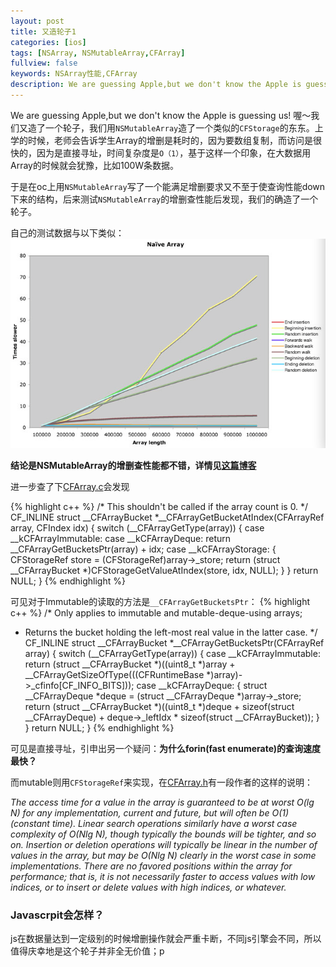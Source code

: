 ```yaml
---
layout: post
title: 又造轮子1
categories: [ios]
tags: [NSArray, NSMutableArray,CFArray]
fullview: false
keywords: NSArray性能,CFArray
description: We are guessing Apple,but we don't know the Apple is guessing us!喔～我们又造了一个轮子，我们用`NSMutableArray`造了一个类似的`CFStorage`的东东。上学的时候，老师会告诉学生Array的增删是耗时的，因为要数组复制，而访问是很快的，因为是直接寻址，时间复杂度是`O（1）`，基于这样一个印象，在大数据用Array的时候就会犹豫，比如100W条数据。
---
```


We are guessing Apple,but we don't know the Apple is guessing us!
喔～我们又造了一个轮子，我们用`NSMutableArray`造了一个类似的`CFStorage`的东东。上学的时候，老师会告诉学生Array的增删是耗时的，因为要数组复制，而访问是很快的，因为是直接寻址，时间复杂度是`O（1）`，基于这样一个印象，在大数据用Array的时候就会犹豫，比如100W条数据。

于是在oc上用`NSMutableArray`写了一个能满足增删要求又不至于使查询性能down下来的结构，后来测试`NSMutableArray`的增删查性能后发现，我们的确造了一个轮子。

自己的测试数据与以下类似：
![pimg](/assets/media/QQ20140602-6.png)

**结论是NSMutableArray的增删查性能都不错，详情见[这篇博客](http://ridiculousfish.com/blog/posts/array.html)**

进一步查了下[CFArray.c](http://www.opensource.apple.com/source/CF/CF-476.14/CFArray.c)会发现

{% highlight c++ %}
/* This shouldn't be called if the array count is 0. */
CF_INLINE struct __CFArrayBucket *__CFArrayGetBucketAtIndex(CFArrayRef array, CFIndex idx) {
    switch (__CFArrayGetType(array)) {
    case __kCFArrayImmutable:
    case __kCFArrayDeque:
	return __CFArrayGetBucketsPtr(array) + idx;
    case __kCFArrayStorage: {
	CFStorageRef store = (CFStorageRef)array->_store;
	return (struct __CFArrayBucket *)CFStorageGetValueAtIndex(store, idx, NULL);
    }
    }
    return NULL;
}
{% endhighlight %}

可见对于Immutable的读取的方法是`__CFArrayGetBucketsPtr`：
{% highlight c++ %}
/* Only applies to immutable and mutable-deque-using arrays;
 * Returns the bucket holding the left-most real value in the latter case. */
CF_INLINE struct __CFArrayBucket *__CFArrayGetBucketsPtr(CFArrayRef array) {
    switch (__CFArrayGetType(array)) {
    case __kCFArrayImmutable:
	return (struct __CFArrayBucket *)((uint8_t *)array + __CFArrayGetSizeOfType(((CFRuntimeBase *)array)->_cfinfo[CF_INFO_BITS]));
    case __kCFArrayDeque: {
	struct __CFArrayDeque *deque = (struct __CFArrayDeque *)array->_store;
        return (struct __CFArrayBucket *)((uint8_t *)deque + sizeof(struct __CFArrayDeque) + deque->_leftIdx * sizeof(struct __CFArrayBucket));
    }
    }
    return NULL;
}
{% endhighlight %}

可见是直接寻址，引申出另一个疑问：**为什么forin(fast enumerate)的查询速度最快？**

而mutable则用`CFStorageRef`来实现，在[CFArray.h](http://www.opensource.apple.com/source/CF/CF-550/CFArray.h)有一段作者的这样的说明：

_The access time for a value in the array is guaranteed to be at
	worst O(lg N) for any implementation, current and future, but will
	often be O(1) (constant time). Linear search operations similarly
	have a worst case complexity of O(N*lg N), though typically the
	bounds will be tighter, and so on. Insertion or deletion operations
	will typically be linear in the number of values in the array, but
	may be O(N*lg N) clearly in the worst case in some implementations.
	There are no favored positions within the array for performance;
	that is, it is not necessarily faster to access values with low
	indices, or to insert or delete values with high indices, or
	whatever._



### Javascrpit会怎样？

js在数据量达到一定级别的时候增删操作就会严重卡断，不同js引擎会不同，所以值得庆幸地是这个轮子并非全无价值；p

